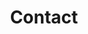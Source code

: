---
templateKey: 'contact-page'
path: /contact
menuLabel: Contact
menuIndex: 8
title: Contact
excerpt: Get in touch!
---